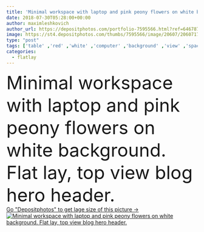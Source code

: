 ```yaml
---
title: 'Minimal workspace with laptop and pink peony flowers on white background. Flat lay, top view blog hero header.'
date: 2018-07-30T05:28:00+00:00
author: maximleshkovich
author_url: https://depositphotos.com/portfolio-7595566.html?ref=64678756
image: https://st4.depositphotos.com/thumbs/7595566/image/20607/206071798/api_thumb_450.jpg?forcejpeg=true
type: "post"
tags: ['table' ,'red' ,'white' ,'computer' ,'background' ,'view' ,'space' ,'festive' ,'holiday' ,'business' ,'summer' ,'beauty' ,'up' ,'floral' ,'flowers' ,'life' ,'bouquet' ,'pink' ,'office' ,'lay' ,'home' ,'romantic' ,'laptop' ,'flat' ,'lifestyle' ,'work' ,'desk' ,'still' ,'feminine' ,'mood' ,'template' ,'styled' ,'website' ,'top' ,'header' ,'workspace' ,'minimalism' ,'blog' ,'minimal' ,'mockup' ,'peonies' ,'mock' ,'freelance' ,'flatlay' ]
categories: 
  - flatlay
---
```

<div aling="center">
            <font size="60"> Minimal workspace with laptop and pink peony flowers on white background. Flat lay, top view blog hero header.</font>   
</div>
<div>
    <a href='https://st4.depositphotos.com/thumbs/7595566/image/20607/206071798/api_thumb_450.jpg?forcejpeg=true?ref=64678756' target=_blank > Go "Depositphotos" to get lage size of this picture ->
        <img href='https://st4.depositphotos.com/thumbs/7595566/image/20607/206071798/api_thumb_450.jpg?forcejpeg=true?ref=64678756' src='https://st4.depositphotos.com/7595566/20607/i/950/depositphotos_206071798-stock-photo-minimal-workspace-laptop-pink-peony.jpg?forcejpeg=true' alt='Minimal workspace with laptop and pink peony flowers on white background. Flat lay, top view blog hero header.' >
    </a>
</div>
